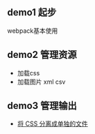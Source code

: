 ## demo1 起步
webpack基本使用

## demo2 管理资源
- 加载css
- 加载图片 xml csv

## demo3 管理输出

- [将 CSS 分离成单独的文件](https://github.com/webpack-contrib/mini-css-extract-plugin)
